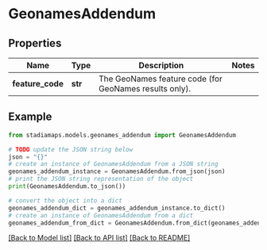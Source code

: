 # GeonamesAddendum


## Properties

Name | Type | Description | Notes
------------ | ------------- | ------------- | -------------
**feature_code** | **str** | The GeoNames feature code (for GeoNames results only). | 

## Example

```python
from stadiamaps.models.geonames_addendum import GeonamesAddendum

# TODO update the JSON string below
json = "{}"
# create an instance of GeonamesAddendum from a JSON string
geonames_addendum_instance = GeonamesAddendum.from_json(json)
# print the JSON string representation of the object
print(GeonamesAddendum.to_json())

# convert the object into a dict
geonames_addendum_dict = geonames_addendum_instance.to_dict()
# create an instance of GeonamesAddendum from a dict
geonames_addendum_from_dict = GeonamesAddendum.from_dict(geonames_addendum_dict)
```
[[Back to Model list]](../README.md#documentation-for-models) [[Back to API list]](../README.md#documentation-for-api-endpoints) [[Back to README]](../README.md)



